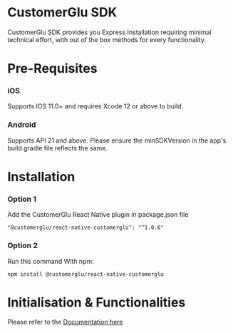 # CustomerGlu SDK

CustomerGlu SDK provides you Express Installation requiring minimal technical effort, with out of the box methods for every functionality.

# Pre-Requisites

### iOS
Supports IOS 11.0+ and requires Xcode 12 or above to build.

### Android
Supports API 21 and above. Please ensure the minSDKVersion in the app's build.gradle file reflects the same.


# Installation

### Option 1
Add the CustomerGlu React Native plugin in package.json file 
``` 
"@customerglu/react-native-customerglu": "^1.0.6"
``` 

### Option 2  
Run this command With npm:
``` 
npm install @customerglu/react-native-customerglu
``` 

# Initialisation & Functionalities

Please refer to the [Documentation here](https://docs.customerglu.com/sdk/mobile-sdks#react-native)
